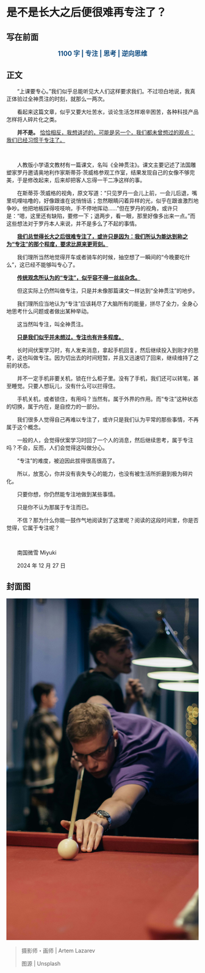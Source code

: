 # 是不是长大之后便很难再专注了？

## 写在前面

<p style="color:#0f4c81; text-align:center; font-weight:bold; font-size:larger;">1100 字 | 专注 | 思考 | 逆向思维</p>

## 正文

　　“上课要专心。”我们似乎总能听见大人们这样要求我们。不过坦白地说，我真正体验过全神贯注的时刻，就那么一两次。

　　看起来这篇文章，似乎又要大吐苦水，谈论生活怎样艰辛困苦，各种科技产品怎样将人碎片化之类。

　　**并不是。** <u>恰恰相反，我想讲述的，可能是另一个，我们都未曾想过的观点：我们已经习惯于专注了。</u>

<br />

　　人教版小学语文教材有一篇课文，名叫《全神贯注》。课文主要记述了法国雕塑家罗丹邀请奥地利作家斯蒂芬·茨威格参观工作室，结果发现自己的女像不够完美，于是修改起来，后来却把客人忘得一干二净这样的事。

　　在斯蒂芬·茨威格的视角，原文写道：“只见罗丹一会儿上前，一会儿后退，嘴里叽哩咕噜的，好像跟谁在说悄悄话；忽然眼睛闪着异样的光，似乎在跟谁激烈地争吵。他把地板踩得吱吱响，手不停地挥动……”但在罗丹的视角，或许只是：“嗯，这里还有缺陷，要修一下；退两步，看一眼，那里好像多出来一点。”而这些想法对于罗丹本人来说，并不是多么了不起的事情。

　　<u>**我们总觉得长大之后很难专注了，或许只是因为：我们所认为能达到称之为“专注”的那个程度，要求比原来更苛刻。**</u>

　　我们理所当然地觉得开车或者骑车的时候，抽空想了一瞬间的“今晚要吃什么”，这已经不能够叫专心了。

　　<u>**传统观念所认为的“专注”，似乎容不得一丝丝杂念。**</u>

　　但这实际上仍然叫做专注，只是并未像那篇课文一样达到“全神贯注”的地步。

　　我们理所应当地认为“专注”应该耗尽了大脑所有的能量，拼尽了全力，全身心地思考什么问题或者做出某种举动。

　　这当然叫专注，叫全神贯注。

　　<u>**只是我们似乎并未想过，专注也有许多程度。**</u>

　　长时间伏案学习时，有人发来消息，拿起手机回复，然后继续投入到刚才的思考，这也叫做专注。因为切出去的时间短暂，并且又迅速切了回来，继续维持了之前的状态。

　　并不一定手机非要关机，锁在什么柜子里。没有了手机，我们还可以转笔，甚至睡觉。只要人想玩儿，没有什么可以拦得住。

　　手机关机，或者锁住，有用吗？当然有。属于外界的作用。而“专注”这种状态的切换，属于内在，是自控力的一部分。

　　我们很多人觉得自己再难以专注了，或许只是我们认为平常的那些事情，不再属于这个概念。

　　一般的人，会觉得伏案学习时回了一个人的消息，然后继续思考，属于专注吗？不会，反而，人们会觉得这叫做分心。

　　“专注”的难度，被迫因此拔得很高很高了。

　　所以，放宽心，你并没有丧失专心的能力，也没有被生活所折磨到极为碎片化。

　　只要你想，你仍然能专注地做到某些事情。

　　只是你不认为那属于专注而已。

　　不信？那为什么你能一鼓作气地阅读到了这里呢？阅读的这段时间里，你是否觉得，它属于专注呢？

<br />

　　南国微雪 Miyuki

　　2024 年 12 月 27 日

## 封面图

![](https://raw.githubusercontent.com/TinySnow/GithubImageHosting/main/blog/articles/literature/artem-lazarev-p37TJeqXcF0-unsplash.jpg)

> 摄影师・画师 | Artem Lazarev
>
> 图源 | Unsplash